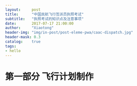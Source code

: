 ```yaml
---
layout:     post
title:      "中国民航飞行签派员执照考试"
subtitle:   "执照考试的知识点及注意事项"
date:       2017-07-17 21:00:00
author:     "Xiaotong"
header-img: "img/in-post/post-eleme-pwa/caac-dispatch.jpg"
header-mask: 0.3
catalog:    true
tags:
- hello
---
```

# 第一部分 飞行计划制作

